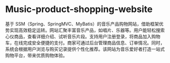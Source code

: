 # Music-product-shopping-website
基于 SSM（Spring、SpringMVC、MyBatis）的音乐产品购物网站，借助框架优势实现高效稳定运转。网站汇聚丰富音乐产品，如唱片、乐器等。用户能轻松搜索心仪商品，查看详细介绍、试听音乐片段。支持用户注册登录，将商品加入购物车，在线完成安全便捷的支付。商家可通过后台管理商品信息、订单情况。同时，系统会根据用户浏览与购买记录提供个性化推荐。该网站为音乐爱好者打造一站式购物平台，带来优质购物体验。 
